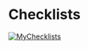 # Checklists

[![MyChecklists](https://img.shields.io/badge/-MyCheckLists-090909?style=for-the-badge&logo=GoogleDrive&logoColor=1195F5)](https://drive.google.com/drive/u/0/folders/1LdG7QPafuc8s6-QOxZgr2C4CgA-jjXaO)